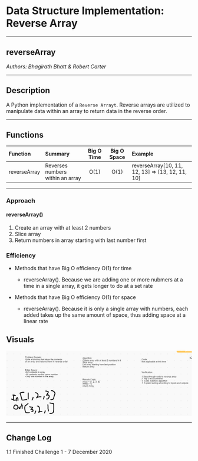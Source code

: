 # Data Structure Implementation: Reverse Array
---

## reverseArray

*Authors: Bhagirath Bhatt & Robert Carter*

---

## Description

A Python implementation of a `Reverse Arrayt`. Reverse arrays are utilized to manipulate data within an array to return data in the reverse order.


---

## Functions

| Function | Summary | Big O Time | Big O Space | Example | 
| :----------- | :----------- | :-------------: | :-------------: | :----------- |
| reverseArray | Reverses numbers within an array | O(1) | O(1) | reverseArray[10, 11, 12, 13] => [13, 12, 11, 10] |




---
### Approach

#### reverseArray()
1. Create an array with at least 2 numbers
2. Slice array
3. Return numbers in array starting with last number first

### Efficiency
* Methods that have Big O efficiency O(1) for time
  * reverseArray(). Because we are adding one or more nubmers at a time in a single array, it gets longer to do at a set rate
  
* Methods that have Big O efficiency O(1) for space
  * reverseArray(). Because it is only a single array with numbers, each added takes up the same amount of space, thus adding space at a linear rate
  
  
## Visuals
![Whiteboard Image](./assets/whiteboard.png)



---

## Change Log
1.1 Finished Challenge 1 - 7 December 2020
